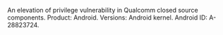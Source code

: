 An elevation of privilege vulnerability in Qualcomm closed source components. Product: Android. Versions: Android kernel. Android ID: A-28823724.